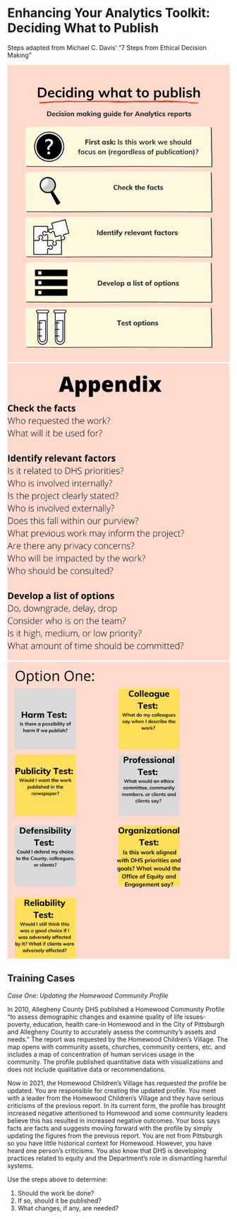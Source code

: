 # Enhancing Your Analytics Toolkit: Deciding What to Publish
Steps adapted from Michael C. Davis’ “7 Steps from Ethical Decision Making”

![Alignment](https://github.com/slperry6/Perry-GIS-Portfolio/blob/main/Images/Alignment%20Opportunity.png)
![Appendix](https://github.com/slperry6/Perry-GIS-Portfolio/blob/main/Images/Appendix.png)
![Test](https://github.com/slperry6/Perry-GIS-Portfolio/blob/main/Images/Test%20.png?raw=true)


## Training Cases

*Case One: Updating the Homewood Community Profile*

In 2010, Allegheny County DHS published a Homewood Community Profile “to assess demographic changes and examine quality of life issues-poverty, education, health care-in Homewood and in the City of Pittsburgh and Allegheny County to accurately assess the community’s assets and needs.” The report was requested by the Homewood Children’s Village. The map opens with community assets, churches, community centers, etc. and includes a map of concentration of human services usage in the community. The profile published quantitative data with visualizations and does not include qualitative data or recommendations. 

Now in 2021, the Homewood Children’s Village has requested the profile be updated. You are responsible for creating the updated profile. You meet with a leader from the Homewood Children’s Village and they have serious criticisms of the previous report. In its current form, the profile has brought increased negative attentioned to Homewood and some community leaders believe this has resulted in increased negative outcomes. Your boss says facts are facts and suggests moving forward with the profile by simply updating the figures from the previous report. You are not from Pittsburgh so you have little historical context for Homewood. However, you have heard one person’s criticisms. You also know that DHS is developing practices related to equity and the Department’s role in dismantling harmful systems.

Use the steps above to determine:

1. Should the work be done?
1. If so, should it be published?
1. What changes, if any, are needed?
